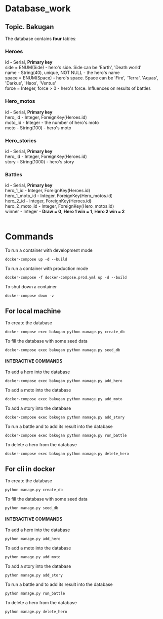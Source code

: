 # Database_work
## Topic. Bakugan
The database contains **four** tables:

### Heroes
id - Serial, **Primary key** <br> 
side = ENUM(Side) - hero's side. Side can be 'Earth', 'Death world' <br>
name - String(40), unique, NOT NULL - the hero's name <br>
space = ENUM(Space) - hero's space. Space can be 'Fire', 'Terra', 'Aquas', 'Darkus', 'Haos', 'Ventus' <br>
force = Integer, force > 0 - hero's force. Influences on results of battles <br>

### Hero_motos
id - Serial, **Primary key** <br>
hero_id - Integer, ForeignKey(Heroes.id) <br>
moto_id - Integer - the number of hero's moto <br>
moto - String(100) - hero's moto <br>

### Hero_stories
id - Serial, **Primary key** <br>
hero_id - Integer, ForeignKey(Heroes.id) <br>
story - String(1000) - hero's story <br>

### Battles
id - Serial, **Primary key** <br>
hero_1_id - Integer, ForeignKey(Heroes.id) <br>
hero_1_moto_id - Integer, ForeignKey(Hero_motos.id) <br>
hero_2_id - Integer, ForeignKey(Heroes.id) <br>
hero_2_moto_id - Integer, ForeignKey(Hero_motos.id) <br>
winner - Integer - **Draw = 0**, **Hero 1 win = 1**, **Hero 2 win = 2** <br><br>

# Commands
To run a container with development mode
```Linux Kernel Module
docker-compose up -d --build
```
To run a container with production mode
```Linux Kernel Module
docker-compose -f docker-compose.prod.yml up -d --build
```
To shut down a container
```Linux Kernel Module
docker-compose down -v
```
## For local machine 
To create the database
```Linux Kernel Module
docker-compose exec bakugan python manage.py create_db
```
To fill the database with some seed data
```Linux Kernel Module
docker-compose exec bakugan python manage.py seed_db
```
#### INTERACTIVE COMMANDS
To add a hero into the database
```Linux Kernel Module
docker-compose exec bakugan python manage.py add_hero
```
To add a moto into the database
```Linux Kernel Module
docker-compose exec bakugan python manage.py add_moto
```
To add a story into the database
```Linux Kernel Module
docker-compose exec bakugan python manage.py add_story
```
To run a battle and to add its result into the database
```Linux Kernel Module
docker-compose exec bakugan python manage.py run_battle
```
To delete a hero from the database
```Linux Kernel Module
docker-compose exec bakugan python manage.py delete_hero
```
## For cli in docker
To create the database
```Linux Kernel Module
python manage.py create_db
```
To fill the database with some seed data
```Linux Kernel Module
python manage.py seed_db
```
#### INTERACTIVE COMMANDS
To add a hero into the database
```Linux Kernel Module
python manage.py add_hero
```
To add a moto into the database
```Linux Kernel Module
python manage.py add_moto
```
To add a story into the database
```Linux Kernel Module
python manage.py add_story
```
To run a battle and to add its result into the database
```Linux Kernel Module
python manage.py run_battle
```
To delete a hero from the database
```Linux Kernel Module
python manage.py delete_hero
```
